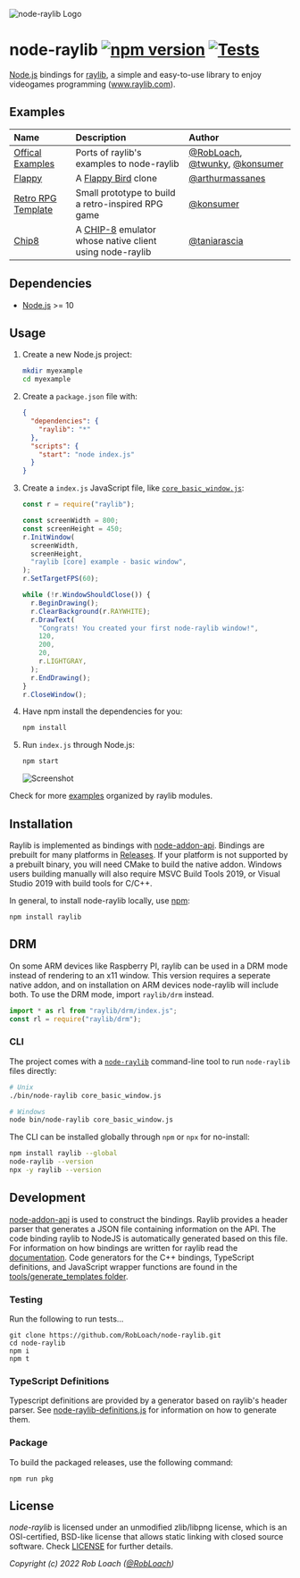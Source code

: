 ![node-raylib Logo](logo/raylib-node_256x256.png)

# node-raylib [![npm version](http://img.shields.io/npm/v/raylib.svg)](https://npmjs.org/package/raylib "View this project on npm") [![Tests](https://github.com/RobLoach/node-raylib/actions/workflows/test.yml/badge.svg)](https://github.com/RobLoach/node-raylib/actions/workflows/test.yml "See automated test status on GitHub Actions")

[Node.js](https://nodejs.org) bindings for [raylib](https://www.raylib.com/), a
simple and easy-to-use library to enjoy videogames programming (www.raylib.com).

## Examples

| Name                                                                           | Description                                                                                     | Author                                                                                                                  |
| :----------------------------------------------------------------------------- | :---------------------------------------------------------------------------------------------- | :---------------------------------------------------------------------------------------------------------------------- |
| [Offical Examples](examples)                                                   | Ports of raylib's examples to node-raylib                                                       | [@RobLoach](https://github.com/robloach), [@twunky](https://github.com/twuky), [@konsumer](https://github.com/konsumer) |
| [Flappy](https://github.com/arthurmassanes/flappy)                             | A [Flappy Bird](https://en.wikipedia.org/wiki/Flappy_Bird) clone                                | [@arthurmassanes](https://github.com/arthurmassanes)                                                                    |
| [Retro RPG Template](https://github.com/notnullgames/raylib-example-retro_rpg) | Small prototype to build a retro-inspired RPG game                                              | [@konsumer](https://github.com/konsumer)                                                                                |
| [Chip8](https://github.com/taniarascia/chip8)                                  | A [CHIP-8](https://en.wikipedia.org/wiki/CHIP-8) emulator whose native client using node-raylib | [@taniarascia](https://github.com/taniarascia)                                                                          |

## Dependencies

- [Node.js](https://nodejs.org) >= 10

## Usage

1. Create a new Node.js project:

   ```bash
   mkdir myexample
   cd myexample
   ```

2. Create a `package.json` file with:

   ```json
   {
     "dependencies": {
       "raylib": "*"
     },
     "scripts": {
       "start": "node index.js"
     }
   }
   ```

3. Create a `index.js` JavaScript file, like
   [`core_basic_window.js`](examples/core/core_basic_window.js):

   ```javascript
   const r = require("raylib");

   const screenWidth = 800;
   const screenHeight = 450;
   r.InitWindow(
     screenWidth,
     screenHeight,
     "raylib [core] example - basic window",
   );
   r.SetTargetFPS(60);

   while (!r.WindowShouldClose()) {
     r.BeginDrawing();
     r.ClearBackground(r.RAYWHITE);
     r.DrawText(
       "Congrats! You created your first node-raylib window!",
       120,
       200,
       20,
       r.LIGHTGRAY,
     );
     r.EndDrawing();
   }
   r.CloseWindow();
   ```

4. Have npm install the dependencies for you:

   ```bash
   npm install
   ```

5. Run `index.js` through Node.js:
   ```bash
   npm start
   ```
   ![Screenshot](examples/core/core_basic_window.png)

Check for more [examples](examples) organized by raylib modules.

## Installation

Raylib is implemented as bindings with
[node-addon-api](https://github.com/nodejs/node-addon-api). Bindings are
prebuilt for many platforms in
[Releases](https://github.com/RobLoach/node-raylib/releases). If your platform
is not supported by a prebuilt binary, you will need CMake to build the native
addon. Windows users building manually will also require MSVC Build Tools 2019,
or Visual Studio 2019 with build tools for C/C++.

In general, to install node-raylib locally, use [npm](https://www.npmjs.com/):

```
npm install raylib
```

## DRM

On some ARM devices like Raspberry PI, raylib can be used in a DRM mode instead
of rendering to an x11 window. This version requires a seperate native addon,
and on installation on ARM devices node-raylib will include both. To use the DRM
mode, import `raylib/drm` instead.

```js
import * as rl from "raylib/drm/index.js";
const rl = require("raylib/drm");
```

### CLI

The project comes with a
[`node-raylib`](https://github.com/RobLoach/node-raylib/blob/master/bin/node-raylib)
command-line tool to run `node-raylib` files directly:

```bash
# Unix
./bin/node-raylib core_basic_window.js

# Windows
node bin/node-raylib core_basic_window.js
```

The CLI can be installed globally through `npm` or `npx` for no-install:

```bash
npm install raylib --global
node-raylib --version
npx -y raylib --version
```

## Development

[node-addon-api](https://github.com/nodejs/node-addon-api) is used to construct
the bindings. Raylib provides a header parser that generates a JSON file
containing information on the API. The code binding raylib to NodeJS is
automatically generated based on this file. For information on how bindings are
written for raylib read the [documentation](docs). Code generators for the C++
bindings, TypeScript definitions, and JavaScript wrapper functions are found in
the [tools/generate_templates folder](tools/generate_templates).

### Testing

Run the following to run tests...

```
git clone https://github.com/RobLoach/node-raylib.git
cd node-raylib
npm i
npm t
```

### TypeScript Definitions

Typescript definitions are provided by a generator based on raylib's header
parser. See
[node-raylib-definitions.js](tools/generate_templates/node-raylib-definitions.js)
for information on how to generate them.

### Package

To build the packaged releases, use the following command:

```
npm run pkg
```

## License

_node-raylib_ is licensed under an unmodified zlib/libpng license, which is an
OSI-certified, BSD-like license that allows static linking with closed source
software. Check [LICENSE](LICENSE) for further details.

_Copyright (c) 2022 Rob Loach ([@RobLoach](https://twitter.com/RobLoach))_
